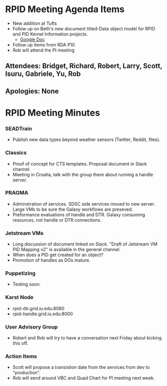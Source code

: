 # RPID Meeting Agenda Items

   * New addition at Tufts
   * Follow up on Beth's new document titled-Data object model for RPID and PID Kernel Information projects.
      * [Google Doc](https://docs.google.com/document/d/1BlkcTiekcJGPapA9YAkWlaL3QsvnZPhA2p3I3qdKMiM/edit)
   * Follow up items from RDA P10
   * Rob will attend the PI meeting 
   
## Attendees: Bridget, Richard, Robert, Larry, Scott, Isuru, Gabriele, Yu, Rob
## Apologies: None
   
# RPID Meeting Minutes

### SEADTrain
   * Publish new data types beyond weather sensors (Twitter, Reddit, files).

### Classics
   * Proof of concept for CTS templates. Proposal document in Slack channel. 
   * Meeting in Croatia, talk with the group there about running a handle server. 
   
### PRAGMA
   * Adminstration of services. SDSC side services moved to new server. Large VMs to be sure the Galaxy workflows are preseved. 
   * Preformance evaluations of handle and DTR. Galaxy consuming resources, not handle or DTR connections. 
   
### Jetstream VMs
   * Long discussion of document linked on Slack. "Draft of Jetstream VM PID Mapping v2" is available in the general channel. 
   * When does a PID get created for an object? 
   * Promotion of handles as DOs mature. 
  
### Puppetizing
   * Testing soon. 

### Karst Node
   * rpid-dtr.grid.iu.edu:8080
   * rpid-handle.grid.iu.edu:8000

### User Advisory Group
   * Robert and Rob will try to have a conversation next Friday about kicking this off.


### Action Items
   * Scott will propose a transistion date from the services from dev to "production". 
   * Rob will send around VBC and Quad Chart for PI meeting next week.


